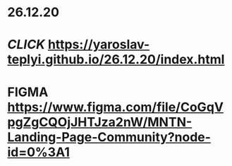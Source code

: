 # 26.12.20
# *CLICK* https://yaroslav-teplyi.github.io/26.12.20/index.html
# FIGMA https://www.figma.com/file/CoGqVpgZgCQOjJHTJza2nW/MNTN-Landing-Page-Community?node-id=0%3A1
